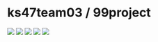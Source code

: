 # ks47team03 / 99project
<img src="../ks47team03/ks47team03/src/main/resources/static/readMe/001.jpg">
<img src="../ks47team03/ks47team03/src/main/resources/static/readMe/002.jpg">
<img src="../ks47team03/ks47team03/src/main/resources/static/readMe/003.jpg">
<img src="../ks47team03/ks47team03/src/main/resources/static/readMe/004.jpg">
<img src="../ks47team03/ks47team03/src/main/resources/static/readMe/005.jpg">